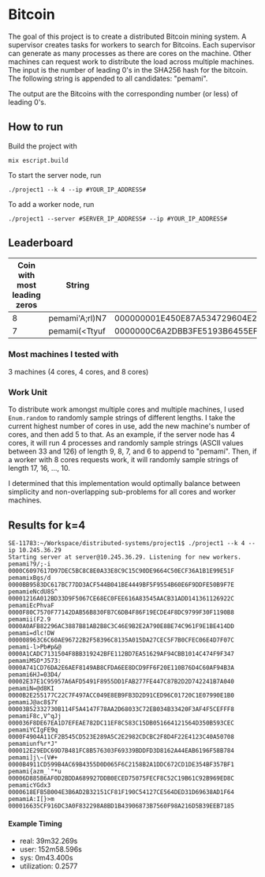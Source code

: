 # Bitcoin

The goal of this project is to create a distributed Bitcoin mining system. A supervisor creates tasks for workers to search for Bitcoins.
Each supervisor can generate as many processes as there are cores on the machine.
Other machines can request work to distribute the load across multiple machines.
The input is the number of leading 0's in the SHA256 hash for the bitcoin. The following string is appended to all candidates: "pemami".

The output are the Bitcoins with the corresponding number (or less) of leading 0's. 

## How to run

Build the project with

    mix escript.build

To start the server node, run 

    ./project1 --k 4 --ip #YOUR_IP_ADDRESS#

To add a worker node, run

    ./project1 --server #SERVER_IP_ADDRESS# --ip #YOUR_IP_ADDRESS#

## Leaderboard

| Coin with most leading zeros | String | Hash | 
| --- | --- | --- |
| 8 | pemami'A;rl)N7 | 000000001E450E87A534729604E28AEE0E855BFC8D08557FBDF72174A88E8D06 | 
| 7 | pemami(<Ttyuf | 0000000C6A2DBB3FE5193B6455EFCE8CD44765729AB286E417B95048A6AB828E |

### Most machines I tested with

3 machines (4 cores, 4 cores, and 8 cores)


### Work Unit

To distribute work amongst multiple cores and multiple machines, I used `Enum.random` to randomly sample strings of different lengths. 
I take the current highest number of cores in use, add the new machine's number of cores, and then add 5 to that. 
As an example, if the server node has 4 cores, it will run 4 processes and randomly sample strings (ASCII values between 33 and 126) of length 9, 8, 7, and 6 to append
to "pemami". Then, if a worker with 8 cores requests work, it will randomly sample strings of length 17, 16, ..., 10. 

I determined that this implementation would optimally balance between simplicity and non-overlapping sub-problems for all cores and worker machines.

## Results for k=4

```
SE-11783:~/Workspace/distributed-systems/project1$ ./project1 --k 4 --ip 10.245.36.29
Starting server at server@10.245.36.29. Listening for new workers.
pemami?9/;-i    0000C6097617D97DEC5BC8C8E0A33E8C9C15C90DE9664C50ECF36A1B1E99E51F
pemamixBgs/d    0000BB9583DC617BC77DD3ACF544B041BE4449BF5F9554B60E6F9DDFE50B9F7E
pemamieNcdU8S^  00001216A012BD33D9F5067CE68EC0FEE616A83545AACB31ADD141361126922C
pemamiEcPhvaF   0000F80C7570F77142DAB56B830FB7C6DB4F86F19ECDE4F8DC9799F30F1190B8
pemamii(F2.9    0000A0AFB82296AC3887B81AB2B8C3C46E9B2E2A790E8BE74C961F9E1BE414DD
pemami=dlc!DW   000008963C6C60AE96722B2F58396C8135A015DA27CEC5F7B0CFEC06E4D7F07C
pemami-l>Pb#p&@ 0000A1CADC7131504F8BB319242BFE112BD7EA51629AF94CBB1014C474F9F347
pemamiMSO*J573: 0000A741CD76DA2E6AEF8149AB8CFDA6EE8DCD9FF6F20E110B76D4C60AF94B3A
pemami6HJ=03D4/ 00002E37E1C95957A6AFD5491F8955DD1FAB277FE447C87B2D2D742241B7A040
pemamiN=@d8KI   0000B2E255177C22C7F497ACC049E8EB9FB3D2D91CED96C01720C1E07990E1B0
pemamiJ@ac8$7Y  00003B52332730B114F5A4147F78AA2D68033C72EB034B33420F3AF4F5CEFFF8
pemamiF8c,V^qJj 000036F8DE67EA1D7EFEAE782DC11EF8C583C15DB051664121564D350B593CEC
pemamiYCIgFE9q  0000F4904A11CF2B545CD523E289A5C2E2982CDCBC2F8D4F22E4123C40A50708
pemamiunf%r*J"  000012E29EDC69D7B481FC8B576303F69339BDDFD3D8162A44EAB6196F58B784
pemami]j\~(V#+  0000B4911CD599B4AC69B4355D0D065F6C2158B2A1DDC672CD1DE354BF357BF1
pemami{azm_`"*u 00006D885B6AF0D2BDDA689927DDB0ECED75075FECF8C52C19B61C92B969ED8C
pemamicYGdx3    0000618EFB5B004E3B6AD2B32151CF81F190C54127CE564DED31D69638AD1F64
pemamiA:I[}>m   000016635CF916DC3A0F832298A8BD1B43906873B7560F98A216D5B39EEB7185
```
 
#### Example Timing

* real: 39m32.269s
* user: 152m58.596s
* sys: 0m43.400s
* utilization: 0.2577
